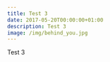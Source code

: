 ```yaml
---
title: Test 3
date: 2017-05-20T00:00:00+01:00
description: Test 3
image: /img/behind_you.jpg
---
```

Test 3
